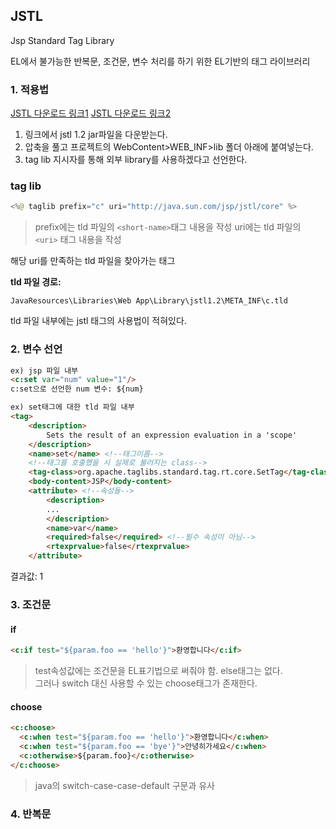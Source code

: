 ## JSTL

Jsp Standard Tag Library

EL에서 불가능한 반복문, 조건문, 변수 처리를 하기 위한 EL기반의 태그 라이브러리

### 1. 적용법
[JSTL 다운로드 링크1](https://mvnrepository.com/artifact/javax.servlet/jstl)
[JSTL 다운로드 링크2](http://www.java2s.com/Code/Jar/j/Downloadjstl12jar.htm)

1. 링크에서 jstl 1.2 jar파일을 다운받는다.
2. 압축을 풀고 프로젝트의 WebContent>WEB_INF>lib 폴더 아래에 붙여넣는다.
3. tag lib 지시자를 통해 외부 library를 사용하겠다고 선언한다.

### tag lib
```java
<%@ taglib prefix="c" uri="http://java.sun.com/jsp/jstl/core" %>
```
>prefix에는 tld 파일의 `<short-name>`태그 내용을 작성
>uri에는 tld 파일의 `<uri>` 태그 내용을 작성


해당 uri를 만족하는 tld 파일을 찾아가는 태그

**tld 파일 경로:** 
```
JavaResources\Libraries\Web App\Library\jstl1.2\META_INF\c.tld
```
tld 파일 내부에는 jstl 태그의 사용법이 적혀있다.

### 2. 변수 선언
```html
ex) jsp 파일 내부
<c:set var="num" value="1"/>
c:set으로 선언한 num 변수: ${num}
```
```html
ex) set태그에 대한 tld 파일 내부
<tag>
    <description>
        Sets the result of an expression evaluation in a 'scope'
    </description>
    <name>set</name> <!--태그이름-->
    <!--태그를 호출했을 시 실제로 불러지는 class-->
    <tag-class>org.apache.taglibs.standard.tag.rt.core.SetTag</tag-class> 
    <body-content>JSP</body-content>
    <attribute> <!--속성들-->
        <description>
		...
        </description>
        <name>var</name>
        <required>false</required> <!--필수 속성이 아님-->
        <rtexprvalue>false</rtexprvalue>
    </attribute>
```
결과값:  1


### 3. 조건문
#### if
```html
<c:if test="${param.foo == 'hello'}">환영합니다</c:if> 
```
>test속성값에는 조건문을 EL표기법으로 써줘야 함.
>else태그는 없다.  
>그러나 switch 대신 사용할 수 있는 choose태그가 존재한다.

#### choose
```html
<c:choose>
  <c:when test="${param.foo == 'hello'}">환영합니다</c:when>
  <c:when test="${param.foo == 'bye'}">안녕히가세요</c:when>
  <c:otherwise>${param.foo}</c:otherwise>
</c:choose>
```
>java의 switch-case-case-default 구문과 유사

### 4. 반복문
```html

```
<!--stackedit_data:
eyJoaXN0b3J5IjpbMTUxNjAxNTQwNywxNTEyMjc4MDA3LC0xMj
Y4ODgzMzg2LDg5NTk2NzI3NSw3NTg3MDI2NzEsLTEyNzk5OTg0
NDYsOTA1NDMyMTddfQ==
-->